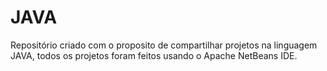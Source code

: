 # JAVA
Repositório criado com o proposito de compartilhar projetos na linguagem JAVA, todos os projetos foram feitos usando o Apache NetBeans IDE.
